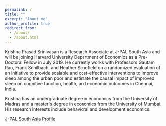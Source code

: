 ```yaml
---
permalink: /
title: ""
excerpt: "About me"
author_profile: true
redirect_from: 
  - /about/
  - /about.html
---
```


Krishna Prasad Srinivasan is a Research Associate at J-PAL South Asia and will be joining Harvard University Department of Economics as a Pre-Doctoral Fellow in July 2019. He currently works with Professors Gautam Rao, Frank Schilbach, and Heather Schofield on a randomized evaluation of an initiative to provide scalable and cost-effective interventions to improve sleep among the urban poor and estimate the causal impact of improved sleep on cognitive function, health, and economic outcomes in Chennai, India.

Krishna has an undergraduate degree in economics from the University of Madras and a master's degree in economics from the University of Mumbai. His research interests include behavioral and development economics. 

[J-PAL South Asia Profile](https://www.povertyactionlab.org/prasad-srinivasan)

